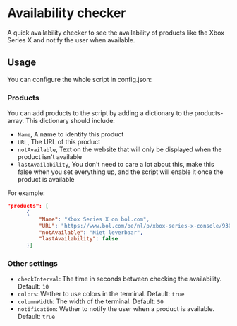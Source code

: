 # Availability checker

A quick availability checker to see the availability of products like the Xbox Series X and notify the user when available.

## Usage

You can configure the whole script in config.json:

### Products

You can add products to the script by adding a dictionary to the products-array. This dictionary should include:

- `Name`, A name to identify this product
- `URL`, The URL of this product
- `notAvailable`, Text on the website that will only be displayed when the product isn't available
- `lastAvailability`, You don't need to care a lot about this, make this false when you set everything up, and the script will enable it once the product is available

For example:

```json
"products": [
      {
          "Name": "Xbox Series X on bol.com",
          "URL": "https://www.bol.com/be/nl/p/xbox-series-x-console/9300000003688723/?referrer=socialshare_pdp_www",
          "notAvailable": "Niet leverbaar",
          "lastAvailability": false
      }]
```

### Other settings

- `checkInterval`: The time in seconds between checking the availability. Default: `10`
- `colors`: Wether to use colors in the terminal.
  Default: `true`
- `columnWidth`: The width of the terminal. Default: `50`
- `notification`: Wether to notify the user when a product is available. Default: `true`
